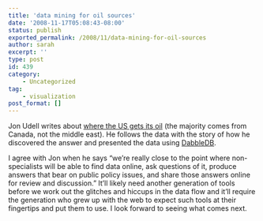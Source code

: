 ```yaml
---
title: 'data mining for oil sources'
date: '2008-11-17T05:08:43-08:00'
status: publish
exported_permalink: /2008/11/data-mining-for-oil-sources
author: sarah
excerpt: ''
type: post
id: 439
category:
    - Uncategorized
tag:
    - visualization
post_format: []
---
```

Jon Udell writes about [where the US gets its oil](http://blog.jonudell.net/2008/11/09/where-the-oil-comes-from-not-from-where-i-thought/) (the majority comes from Canada, not the middle east). He follows the data with the story of how he discovered the answer and presented the data using [DabbleDB](http://dabbledb.com/).

I agree with Jon when he says “we’re really close to the point where non-specialists will be able to find data online, ask questions of it, produce answers that bear on public policy issues, and share those answers online for review and discussion.” It’ll likely need another generation of tools before we work out the glitches and hiccups in the data flow and it’ll require the generation who grew up with the web to expect such tools at their fingertips and put them to use. I look forward to seeing what comes next.